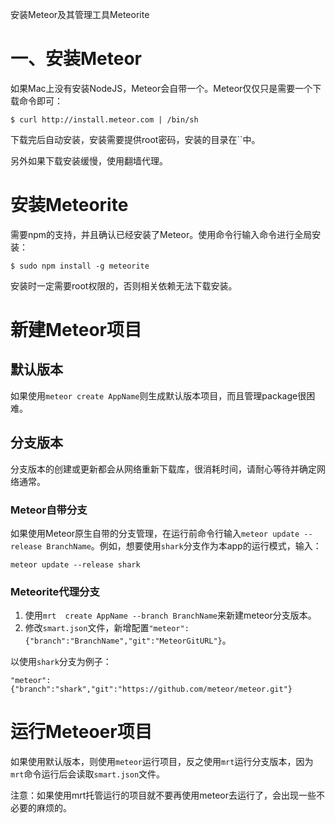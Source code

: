 安装Meteor及其管理工具Meteorite

# 一、安装Meteor
 
如果Mac上没有安装NodeJS，Meteor会自带一个。Meteor仅仅只是需要一个下载命令即可：

```
$ curl http://install.meteor.com | /bin/sh
```

下载完后自动安装，安装需要提供root密码，安装的目录在``中。

另外如果下载安装缓慢，使用翻墙代理。
 
# 安装Meteorite
 
需要npm的支持，并且确认已经安装了Meteor。使用命令行输入命令进行全局安装：

```
$ sudo npm install -g meteorite
```

安装时一定需要root权限的，否则相关依赖无法下载安装。
 
# 新建Meteor项目
 
## 默认版本
 
如果使用`meteor create AppName`则生成默认版本项目，而且管理package很困难。
 
## 分支版本

分支版本的创建或更新都会从网络重新下载库，很消耗时间，请耐心等待并确定网络通常。

### Meteor自带分支

如果使用Meteor原生自带的分支管理，在运行前命令行输入`meteor update --release BranchName`。例如，想要使用`shark`分支作为本app的运行模式，输入：

```
meteor update --release shark
```

### Meteorite代理分支

1. 使用`mrt  create AppName --branch BranchName`来新建meteor分支版本。
2. 修改`smart.json`文件，新增配置`"meteor":{"branch":"BranchName","git":"MeteorGitURL"}`。
 
以使用`shark`分支为例子：
 
```
"meteor":{"branch":"shark","git":"https://github.com/meteor/meteor.git"}
```
 
# 运行Meteoer项目
 
如果使用默认版本，则使用`meteor`运行项目，反之使用`mrt`运行分支版本，因为`mrt`命令运行后会读取`smart.json`文件。
 
注意：如果使用mrt托管运行的项目就不要再使用meteor去运行了，会出现一些不必要的麻烦的。